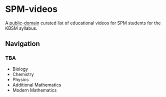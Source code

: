 # SPM-videos
A [public-domain](/LICENSE) curated list of educational videos for SPM students for the KBSM syllabus.

## Navigation
### TBA
* Biology
* Chemistry
* Physics
* Additional Mathematics
* Modern Mathematics
